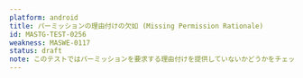 ```yaml
---
platform: android
title: パーミッションの理由付けの欠如 (Missing Permission Rationale)
id: MASTG-TEST-0256
weakness: MASWE-0117
status: draft
note: このテストではパーミッションを要求する理由付けを提供していないかどうかをチェックします。 https://developer.android.com/training/permissions/requesting#explain および https://developer.android.com/training/permissions/explaining-access#privacy-dashboard-show-rationale を参照してください。
---
```

